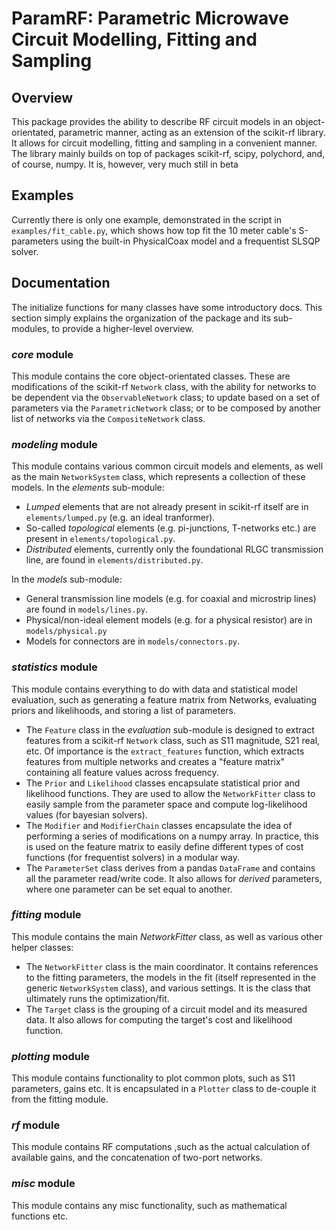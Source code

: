 # ParamRF: Parametric Microwave Circuit Modelling, Fitting and Sampling

## Overview

This package provides the ability to describe RF circuit models in an object-orientated, parametric manner, acting as an extension of the scikit-rf library. It allows for circuit modelling, fitting and sampling in a convenient manner. The library mainly builds on top of packages scikit-rf, scipy, polychord, and, of course, numpy. It is, however, very much still in beta

## Examples

Currently there is only one example, demonstrated in the script in `examples/fit_cable.py`, which shows how top fit the 10 meter cable's S-parameters using the built-in PhysicalCoax model and a frequentist SLSQP solver.


## Documentation
The initialize functions for many classes have some introductory docs. This section simply explains the organization of the package and its sub-modules, to provide a higher-level overview.

### _core_ module
This module contains the core object-orientated classes. These are modifications of the scikit-rf `Network` class, with the ability for networks to be dependent via the `ObservableNetwork` class; to update based on a set of parameters via the `ParametricNetwork` class; or to be composed by another list of networks via the `CompositeNetwork` class.

### _modeling_ module
This module contains various common circuit models and elements, as well as the main `NetworkSystem` class, which represents a collection of these models. 
In the _elements_ sub-module:
- _Lumped_ elements that are not already present in scikit-rf itself are in `elements/lumped.py` (e.g. an ideal tranformer).
- So-called _topological_ elements (e.g. pi-junctions, T-networks etc.) are present in `elements/topological.py`.
- _Distributed_ elements, currently only the foundational RLGC transmission line, are found in `elements/distributed.py`.

In the _models_ sub-module:
- General transmission line models (e.g. for coaxial and microstrip lines) are found in `models/lines.py`.
- Physical/non-ideal element models (e.g. for a physical resistor) are in `models/physical.py`
- Models for connectors are in `models/connectors.py`.

### _statistics_ module
This module contains everything to do with data and statistical model evaluation, such as generating a feature matrix from Networks, evaluating priors and likelihoods, and storing a list of parameters.
- The `Feature` class in the _evaluation_ sub-module is designed to extract features from a scikit-rf `Network` class, such as S11 magnitude, S21 real, etc. Of importance is the `extract_features` function, which extracts features from multiple networks and creates a "feature matrix" containing all feature values across frequency.
- The `Prior` and `Likelihood` classes encapsulate statistical prior and likelihood functions. They are used to allow the `NetworkFitter` class to easily sample from the parameter space and compute log-likelihood values (for bayesian solvers).
- The `Modifier` and `ModifierChain` classes encapsulate the idea of performing a series of modifications on a numpy array. In practice, this is used on the feature matrix to easily define different types of cost functions (for frequentist solvers) in a modular way.
- The `ParameterSet` class derives from a pandas `DataFrame` and contains all the parameter read/write code. It also allows for _derived_ parameters, where one parameter can be set equal to another.

### _fitting_ module
This module contains the main _NetworkFitter_ class, as well as various other helper classes:
- The `NetworkFitter` class is the main coordinator. It contains references to the fitting parameters, the models in the fit (itself represented in the generic `NetworkSystem` class), and various settings. It is the class that ultimately runs the optimization/fit.
- The `Target` class is the grouping of a circuit model and its measured data. It also allows for computing the target's cost and likelihood function.

### _plotting_ module
This module contains functionality to plot common plots, such as S11 parameters, gains etc. It is encapsulated in a `Plotter` class to de-couple it from the fitting module.

### _rf_ module
This module contains RF computations ,such as the actual calculation of available gains, and the concatenation of two-port networks.

### _misc_ module
This module contains any misc functionality, such as mathematical functions etc.
